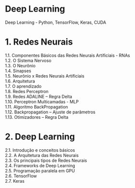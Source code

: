 # Deep Learning <br>

Deep Learning - Python, TensorFlow, Keras, CUDA  <br>

# 1. Redes Neurais <br>
1.1. Componentes Básicos das Redes Neurais Artificiais - RNAs <br>
1.2. O Sistema Nervoso <br>
1.3. O Neurônio <br>
1.4. Sinapses <br>
1.5. Neurônio x Redes Neurais Artificiais <br>
1.6. Arquitetura <br>
1.7. O aprendizado <br>
1.8. Redes Perceptron <br> 
1.9.  Redes ADALINE – Regra Delta <br>
1.10. Perceptron Multicamadas - MLP <br>
1.11. Algoritmo BackPropagation <br>
1.12. Backpropagation – Ajuste de parâmetros<br>
1.13.  Otimizadores – Regra Delta <br>

# 2. Deep Learning  <br>
2.1. Introdução e conceitos básicos  <br> 
2.2. A Arquitetura das Redes Neurais  <br>
2.3. Os principais tipos de Redes Neurais  <br>
2.4. Frameworks de Deep Learning  <br>
2.5. Programação paralela em GPU  <br>
2.6. TensorFlow  <br>
2.7. Keras  <br>
